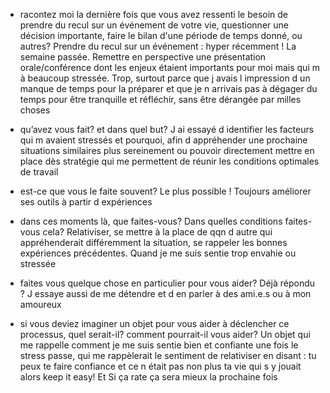 - racontez moi la dernière fois que vous avez ressenti le besoin de prendre du recul sur un événement de votre vie, questionner une décision importante, faire le bilan d'une période de temps donné, ou autres?
    Prendre du recul sur un événement : hyper récemment ! La semaine passée. Remettre en perspective une présentation orale/conférence dont les enjeux étaient importants pour moi mais qui m à beaucoup stressée. Trop, surtout parce que j avais l impression d un manque de temps pour la préparer et que je n arrivais pas à dégager du temps pour être tranquille et réfléchir, sans être dérangée par milles choses 

- qu’avez vous fait? et dans quel but?
    J ai essayé d identifier les facteurs qui m avaient stressés et pourquoi, afin d appréhender une prochaine situations similaires plus sereinement ou pouvoir directement mettre en place dès stratégie qui me permettent de réunir les conditions optimales de travail 

- est-ce que vous le faite souvent?
    Le plus possible ! Toujours améliorer ses outils à partir d expériences 

- dans ces moments là, que faites-vous? Dans quelles conditions faites-vous cela?
    Relativiser, se mettre à la place de qqn d autre qui appréhenderait différemment la situation, se rappeler les bonnes expériences précédentes. Quand je me suis sentie trop envahie ou stressée 

- faites vous quelque chose en particulier pour vous aider?
    Déjà répondu ? J essaye aussi de me détendre et d en parler à des ami.e.s ou à mon amoureux 

- si vous deviez imaginer un objet pour vous aider à déclencher ce processus, quel serait-il? comment pourrait-il vous aider?
    Un objet qui me rappelle comment je me suis sentie bien et confiante une fois le stress passe, qui me rappèlerait le sentiment de relativiser en disant : tu peux te faire confiance et ce n était pas non plus ta vie qui s y jouait alors keep it easy! Et Si ça rate ça sera mieux la prochaine fois